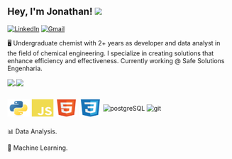 <h2> Hey, I'm Jonathan! <img src="https://fonts.gstatic.com/s/e/notoemoji/latest/270c_1f3fb/512.gif" height="25px"></h2>

[![LinkedIn](https://img.shields.io/badge/LinkedIn-0077B5?style=for-the-badge&logo=linkedin&logoColor=white)](https://www.linkedin.com/in/jonathan-motta/)
[![Gmail](https://img.shields.io/badge/Gmail-D14836?style=for-the-badge&logo=gmail&logoColor=white)](mailto:jonathangmotta98@gmail.com)

🖥️ Undergraduate chemist with 2+ years as developer and data analyst in the field of chemical engineering. I specialize in creating solutions that enhance efficiency and effectiveness. Currently working @ Safe Solutions Engenharia.

<a href="https://github.com/anuraghazra/github-readme-stats">
  <img height=130 align="center" src="https://github-readme-stats.vercel.app/api?username=jgmotta98&show_icons=true&theme=dark&rank_icon=github&hide=contribs" />
</a>
<a href="https://github.com/anuraghazra/convoychat">
  <img height=130 align="center" src="https://github-readme-stats.vercel.app/api/top-langs/?username=jgmotta98&theme=dark&layout=compact" />
</a>

## 

<div style="display: inline_block">
    <img align="center" alt="Python" height="40" width="50" src="https://raw.githubusercontent.com/devicons/devicon/master/icons/python/python-original.svg">
  <img align="center" alt="Js" height="40" width="50" src="https://raw.githubusercontent.com/devicons/devicon/master/icons/javascript/javascript-plain.svg">
  <img align="center" alt="HTML" height="40" width="50" src="https://raw.githubusercontent.com/devicons/devicon/master/icons/html5/html5-original.svg">
  <img align="center" alt="CSS" height="40" width="50" src="https://raw.githubusercontent.com/devicons/devicon/master/icons/css3/css3-original.svg">
  <img align="center" alt="postgreSQL" height="40" width="50" src="https://camo.githubusercontent.com/1c93309e27f7e3828accdc0492277a51ebaa33f925cd8b6a2b21262fe2b0db66/68747470733a2f2f75706c6f61642e77696b696d656469612e6f72672f77696b6970656469612f636f6d6d6f6e732f322f32392f506f737467726573716c5f656c657068616e742e737667">
  <img align="center" alt="git" height="40" width="50" src="https://raw.githubusercontent.com/jmnote/z-icons/master/svg/git.svg">
</div>

###

📊 Data Analysis.

🤖 Machine Learning.
